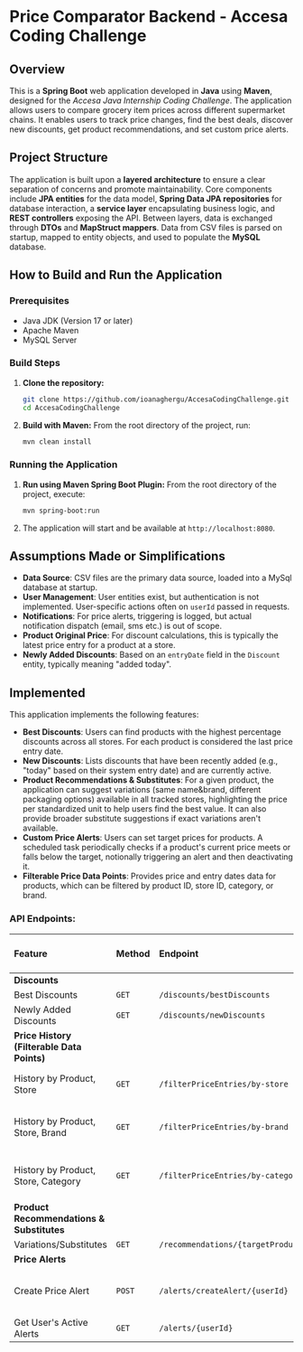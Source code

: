 # Price Comparator Backend - Accesa Coding Challenge

## Overview

This is a **Spring Boot** web application developed in **Java** using **Maven**, designed for the *Accesa Java Internship Coding Challenge*. The application allows users to compare grocery item prices across different supermarket chains. It enables users to track price changes, find the best deals, discover new discounts, get product recommendations, and set custom price alerts.

## Project Structure

The application is built upon a **layered architecture** to ensure a clear separation of concerns and promote maintainability. Core components include **JPA entities** for the data model, **Spring Data JPA repositories** for database interaction, a **service layer** encapsulating business logic, and **REST controllers** exposing the API. Between layers, data is exchanged through **DTOs** and **MapStruct mappers**. Data from CSV files is parsed on startup, mapped to entity objects, and used to populate the **MySQL** database. 


## How to Build and Run the Application

### Prerequisites

* Java JDK (Version 17 or later)
* Apache Maven
* MySQL Server

### Build Steps

1.  **Clone the repository:**
    ```bash
    git clone https://github.com/ioanaghergu/AccesaCodingChallenge.git
    cd AccesaCodingChallenge
    ```
2.  **Build with Maven:**
    From the root directory of the project, run:
    ```bash
    mvn clean install
    ```
    
### Running the Application

1.  **Run using Maven Spring Boot Plugin:**
    From the root directory of the project, execute:
    ```bash
    mvn spring-boot:run
    ```
2.  The application will start and be available at `http://localhost:8080`.

## Assumptions Made or Simplifications

* **Data Source**: CSV files are the primary data source, loaded into a MySql database at startup.
* **User Management**: User entities exist, but authentication is not implemented. User-specific actions often on `userId` passed in requests.
* **Notifications**: For price alerts, triggering is logged, but actual notification dispatch (email, sms etc.) is out of scope.
* **Product Original Price**: For discount calculations, this is typically the latest price entry for a product at a store.
* **Newly Added Discounts**: Based on an `entryDate` field in the `Discount` entity, typically meaning "added today".

## Implemented 

This application implements the following features:

* **Best Discounts**: Users can find products with the highest percentage discounts across all stores. For each product is considered the last price entry date.
* **New Discounts**: Lists discounts that have been recently added (e.g., "today" based on their system entry date) and are currently active.
* **Product Recommendations & Substitutes**: For a given product, the application can suggest variations (same name&brand, different packaging options) available in all tracked stores, highlighting the price per standardized unit to help users find the best value. It can also provide broader substitute suggestions if exact variations aren't available.
* **Custom Price Alerts**: Users can set target prices for products. A scheduled task periodically checks if a product's current price meets or falls below the target, notionally triggering an alert and then deactivating it.
* **Filterable Price Data Points**: Provides price and entry dates data for products, which can be filtered by product ID, store ID, category, or brand. 

### API Endpoints:

| Feature                                       | Method | Endpoint                                      | Query Parameters (Required/Optional)             | Request Body (Example for POST/PUT)                     |
| :-------------------------------------------- | :----- | :-------------------------------------------- | :----------------------------------------------- | :------------------------------------------------------ |
| **Discounts** |        |                                               |                                                  |                                                         |
| Best Discounts                                | `GET`  | `/discounts/bestDiscounts`                    | N/A                                              | N/A                                                     |
| Newly Added Discounts                         | `GET`  | `/discounts/newDiscounts`                     | N/A                                              | N/A                                                     |
| **Price History (Filterable Data Points)** |        |                                               |                                                  |                                                         |
| History by Product, Store                   | `GET`  | `/filterPriceEntries/by-store`                | `productId` (Long, required), `storeId` (Long, required) | N/A                                                     |
| History by Product, Store, Brand            | `GET`  | `/filterPriceEntries/by-brand`                | `productId` (Long, req.), `storeId` (Long, req.), `brand` (String, req.) | N/A                                                     |
| History by Product, Store, Category         | `GET`  | `/filterPriceEntries/by-category`             | `productId` (Long, req.), `storeId` (Long, req.), `category` (String, req.) | N/A                                                     |
| **Product Recommendations & Substitutes** |        |                                               |                                                  |                                                         |
| Variations/Substitutes      | `GET`  | `/recommendations/{targetProductId}`            | N/A                                              | N/A                                                     |
| **Price Alerts** |        |                                               |                                                  |                                                         |
| Create Price Alert                            | `POST` | `/alerts/createAlert/{userId}`                  | N/A                                              | `{"userId": 1, "productId": 1, "targetPrice": 10.00}` |
| Get User's Active Alerts                      | `GET`  | `/alerts/{userId}`                              | N/A                                              | N/A                                                     |
